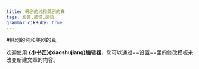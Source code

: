 ```yaml
---
title: 韩剧的纯和美剧的真
tags: 影音,感情,感悟
grammar_cjkRuby: true
---
```

#韩剧的纯和美剧的真

欢迎使用 **{小书匠}(xiaoshujiang)编辑器**，您可以通过==设置==里的修改模板来改变新建文章的内容。